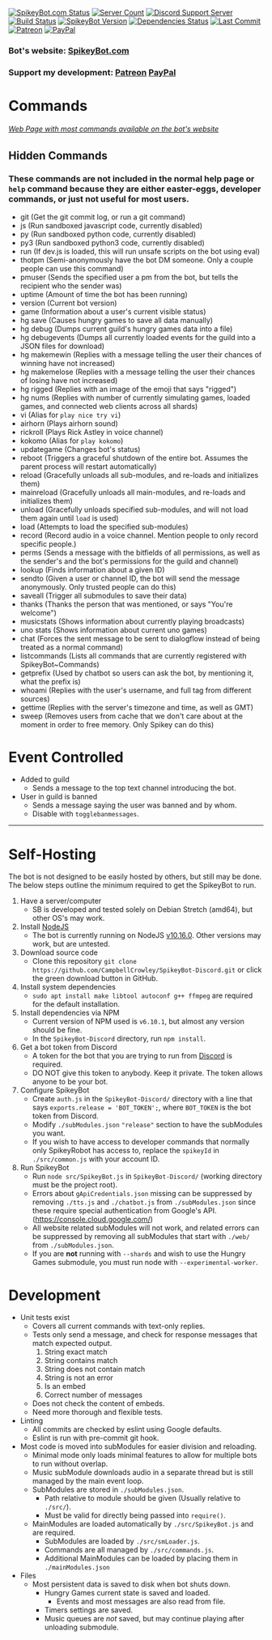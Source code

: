 [![SpikeyBot.com Status](https://img.shields.io/uptimerobot/status/m781846555-8613c83984f05f6c963656da.svg?label=SpikeyBot.com)](https://status.spikeybot.com)
[![Server Count](https://img.shields.io/badge/endpoint.svg?url=https://www.spikeybot.com/stats/shield)](https://www.spikeybot.com)
[![Discord Support Server](https://discordapp.com/api/guilds/420045052690169856/embed.png)](https://discord.gg/ZbKfYSQ)
[![Build Status](https://travis-ci.org/CampbellCrowley/SpikeyBot-Discord.svg?branch=master)](https://travis-ci.com/CampbellCrowley/SpikeyBot-Discord)
[![SpikeyBot Version](https://img.shields.io/github/package-json/v/CampbellCrowley/SpikeyBot-Discord.svg)](https://github.com/CampbellCrowley/SpikeyBot-Discord)
[![Dependencies Status](https://david-dm.org/CampbellCrowley/SpikeyBot-Discord.svg)](https://david-dm.org/CampbellCrowley/SpikeyBot-Discord)
[![Last Commit](https://img.shields.io/github/last-commit/CampbellCrowley/SpikeyBot-Discord.svg)](https://github.com/CampbellCrowley/SpikeyBot-Discord)
[![Patreon](https://img.shields.io/badge/donate-patreon-F96854.svg)](https://www.patreon.com/CampbellCrowley)
[![PayPal](https://img.shields.io/badge/donate-paypal-0070BA.svg)](https://www.paypal.me/SpikeyBot)
  
### Bot's website: [SpikeyBot.com](https://www.spikeybot.com/)
### Support my development: [Patreon](https://www.patreon.com/campbellcrowley/) [PayPal](https://www.paypal.me/spikeybot)


# Commands
###### [Web Page with most commands available on the bot's website](https://www.spikeybot.com/help/)

## Hidden Commands
### These commands are not included in the normal help page or `help` command because they are either easter-eggs, developer commands, or just not useful for most users.
- git (Get the git commit log, or run a git command)
- js (Run sandboxed javascript code, currently disabled)
- py (Run sandboxed python code, currently disabled)
- py3 (Run sandboxed python3 code, currently disabled)
- run (If dev.js is loaded, this will run unsafe scripts on the bot using eval)
- thotpm (Semi-anonymously have the bot DM someone. Only a couple people can use this command)
- pmuser (Sends the specified user a pm from the bot, but tells the recipient who the sender was)
- uptime (Amount of time the bot has been running)
- version (Current bot version)
- game (Information about a user's current visible status)
- hg save (Causes hungry games to save all data manually)
- hg debug (Dumps current guild's hungry games data into a file)
- hg debugevents (Dumps all currently loaded events for the guild into a JSON files for download)
- hg makemewin (Replies with a message telling the user their chances of winning have not increased)
- hg makemelose (Replies with a message telling the user their chances of losing have not increased)
- hg rigged (Replies with an image of the emoji that says "rigged")
- hg nums (Replies with number of currently simulating games, loaded games, and connected web clients across all shards)
- vi (Alias for `play nice try vi`)
- airhorn (Plays airhorn sound)
- rickroll (Plays Rick Astley in voice channel)
- kokomo (Alias for `play kokomo`)
- updategame (Changes bot's status)
- reboot (Triggers a graceful shutdown of the entire bot. Assumes the parent process will restart automatically)
- reload (Gracefully unloads all sub-modules, and re-loads and initializes them)
- mainreload (Gracefully unloads all main-modules, and re-loads and initializes them)
- unload (Gracefully unloads specified sub-modules, and will not load them again until `load` is used)
- load (Attempts to load the specified sub-modules)
- record (Record audio in a voice channel. Mention people to only record specific people.)
- perms (Sends a message with the bitfields of all permissions, as well as the sender's and the bot's permissions for the guild and channel)
- lookup (Finds information about a given ID)
- sendto (Given a user or channel ID, the bot will send the message anonymously. Only trusted people can do this)
- saveall (Trigger all submodules to save their data)
- thanks (Thanks the person that was mentioned, or says "You're welcome")
- musicstats (Shows information about currently playing broadcasts)
- uno stats (Shows information about current uno games)
- chat (Forces the sent message to be sent to dialogflow instead of being treated as a normal command)
- listcommands (Lists all commands that are currently registered with SpikeyBot~Commands)
- getprefix (Used by chatbot so users can ask the bot, by mentioning it, what the prefix is)
- whoami (Replies with the user's username, and full tag from different sources)
- gettime (Replies with the server's timezone and time, as well as GMT)
- sweep (Removes users from cache that we don't care about at the moment in order to free memory. Only Spikey can do this)

# Event Controlled
- Added to guild
  - Sends a message to the top text channel introducing the bot.
- User in guild is banned
  - Sends a message saying the user was banned and by whom.
  - Disable with `togglebanmessages`.

***

# Self-Hosting
The bot is not designed to be easily hosted by others, but still may be done.  
The below steps outline the minimum required to get the SpikeyBot to run.  
1) Have a server/computer
    - SB is developed and tested solely on Debian Stretch (amd64), but other OS's may work.
2) Install [NodeJS](https://nodejs.org/)
    - The bot is currently running on NodeJS [v10.16.0](https://nodejs.org/dist/v10.16.0/). Other versions may work, but are untested.
3) Download source code
    - Clone this repository `git clone https://github.com/CampbellCrowley/SpikeyBot-Discord.git` or click the green download button in GitHub.
4) Install system dependencies
    - `sudo apt install make libtool autoconf g++ ffmpeg` are required for the default installation.
5) Install dependencies via NPM
    - Current version of NPM used is `v6.10.1`, but almost any version should be fine.
    - In the `SpikeyBot-Discord` directory, run `npm install`.
6) Get a bot token from Discord
    - A token for the bot that you are trying to run from [Discord](https://discordapp.com/developers/applications/) is required.
    - DO NOT give this token to anybody. Keep it private. The token allows anyone to be your bot.
7) Configure SpikeyBot
    - Create `auth.js` in the `SpikeyBot-Discord/` directory with a line that says `exports.release = 'BOT_TOKEN';`, where `BOT_TOKEN` is the bot token from Discord.
    - Modify `./subModules.json` `"release"` section to have the subModules you want.
    - If you wish to have access to developer commands that normally only SpikeyRobot has access to, replace the `spikeyId` in `./src/common.js` with your account ID.
8) Run SpikeyBot
    - Run `node src/SpikeyBot.js` in `SpikeyBot-Discord/` (working directory must be the project root).
    - Errors about `gApiCredentials.json` missing can be suppressed by removing `./tts.js` and `./chatbot.js` from `./subModules.json` since these require special authentication from Google's API. (https://console.cloud.google.com/)
    - All website related subModules will not work, and related errors can be suppressed by removing all subModules that start with `./web/` from `./subModules.json`.
    - If you are **not** running with `--shards` and wish to use the Hungry Games submodule, you must run node with `--experimental-worker`.

# Development
- Unit tests exist
  - Covers all current commands with text-only replies.
  - Tests only send a message, and check for response messages that match expected output.
    1) String exact match
    2) String contains match
    3) String does not contain match
    4) String is not an error
    5) Is an embed
    6) Correct number of messages
  - Does not check the content of embeds.
  - Need more thorough and flexible tests.
- Linting
  - All commits are checked by eslint using Google defaults.
  - Eslint is run with pre-commit git hook.
- Most code is moved into subModules for easier division and reloading.
  - Minimal mode only loads minimal features to allow for multiple bots to run without overlap.
  - Music subModule downloads audio in a separate thread but is still managed by the main event loop.
  - SubModules are stored in `./subModules.json`.
    - Path relative to module should be given (Usually relative to `./src/`).
    - Must be valid for directly being passed into `require()`.
  - MainModules are loaded automatically by `./src/SpikeyBot.js` and are required.
    - SubModules are loaded by `./src/smLoader.js`.
    - Commands are all managed by `./src/commands.js`.
    - Additional MainModules can be loaded by placing them in `./mainModules.json`
- Files
  - Most persistent data is saved to disk when bot shuts down.
    - Hungry Games current state is saved and loaded.
      - Events and most messages are also read from file.
    - Timers settings are saved.
    - Music queues are *not* saved, but may continue playing after unloading submodule.

